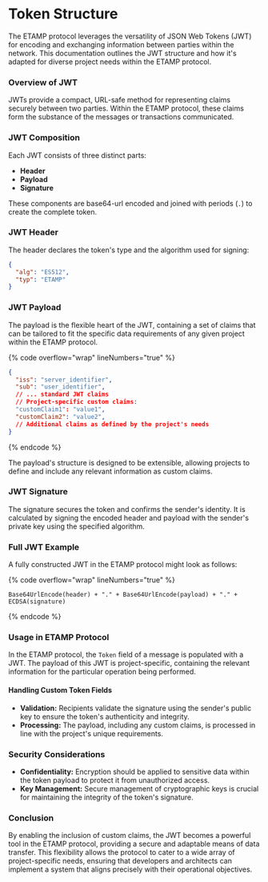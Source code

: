 # Token Structure

The ETAMP protocol leverages the versatility of JSON Web Tokens (JWT) for encoding and exchanging information between parties within the network. This documentation outlines the JWT structure and how it's adapted for diverse project needs within the ETAMP protocol.

### Overview of JWT

JWTs provide a compact, URL-safe method for representing claims securely between two parties. Within the ETAMP protocol, these claims form the substance of the messages or transactions communicated.

### JWT Composition

Each JWT consists of three distinct parts:

* **Header**
* **Payload**
* **Signature**

These components are base64-url encoded and joined with periods (`.`) to create the complete token.

### JWT Header

The header declares the token's type and the algorithm used for signing:

```json
{
  "alg": "ES512",
  "typ": "ETAMP"
}
```

### JWT Payload

The payload is the flexible heart of the JWT, containing a set of claims that can be tailored to fit the specific data requirements of any given project within the ETAMP protocol.

{% code overflow="wrap" lineNumbers="true" %}
```json
{
  "iss": "server_identifier",
  "sub": "user_identifier",
  // ... standard JWT claims
  // Project-specific custom claims:
  "customClaim1": "value1",
  "customClaim2": "value2",
  // Additional claims as defined by the project's needs
}
```
{% endcode %}

The payload's structure is designed to be extensible, allowing projects to define and include any relevant information as custom claims.

### JWT Signature

The signature secures the token and confirms the sender's identity. It is calculated by signing the encoded header and payload with the sender's private key using the specified algorithm.

### Full JWT Example

A fully constructed JWT in the ETAMP protocol might look as follows:

{% code overflow="wrap" lineNumbers="true" %}
```
Base64UrlEncode(header) + "." + Base64UrlEncode(payload) + "." + ECDSA(signature)
```
{% endcode %}

### Usage in ETAMP Protocol

In the ETAMP protocol, the `Token` field of a message is populated with a JWT. The payload of this JWT is project-specific, containing the relevant information for the particular operation being performed.

#### Handling Custom Token Fields

* **Validation:** Recipients validate the signature using the sender's public key to ensure the token's authenticity and integrity.
* **Processing:** The payload, including any custom claims, is processed in line with the project's unique requirements.

### Security Considerations

* **Confidentiality:** Encryption should be applied to sensitive data within the token payload to protect it from unauthorized access.
* **Key Management:** Secure management of cryptographic keys is crucial for maintaining the integrity of the token's signature.

### Conclusion

By enabling the inclusion of custom claims, the JWT becomes a powerful tool in the ETAMP protocol, providing a secure and adaptable means of data transfer. This flexibility allows the protocol to cater to a wide array of project-specific needs, ensuring that developers and architects can implement a system that aligns precisely with their operational objectives.
